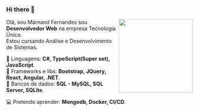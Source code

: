 ### Hi there 👋
  <img align="right" width="200" height="200" src="https://lukaszadam.com/assets/downloads/hero-illustration.svg">
  
Olá, sou Márnand Fernandes sou **Desenvolvedor Web** na empresa Tecnologia Única. <br>
Estou cursando Análise e Desenvolvimento de Sistemas.

🚀 Linguagens: **C#, TypeScript(Super set), JavaScript**. <br />
🚀 Frameworks e libs: **Bootstrap, JQuery, React, Angular, .NET**. <br />
🚀 Bancos de dados: **SQL - MySQL, SQL Server, SQLite**.

:computer: Pretendo aprender: **Mongodb, Docker, CI/CD**.

<!--
<a href="https://google.com">google</a>
💌 Caso você queira realizar um projeto comigo (ou jogar conversa fora), não hesite em mandar-me uma mensagem: ⤵️
-->

<!--
**marnand/marnand** is a ✨ _special_ ✨ repository because its `README.md` (this file) appears on your GitHub profile.

Here are some ideas to get you started:

- 🔭 I’m currently working on ...
- 🌱 I’m currently learning ...
- 👯 I’m looking to collaborate on ...
- 🤔 I’m looking for help with ...
- 💬 Ask me about ...
- 📫 How to reach me: ...
- 😄 Pronouns: ...
- ⚡ Fun fact: ...
-->
